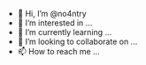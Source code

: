 - 👋 Hi, I’m @no4ntry
- 👀 I’m interested in ...
- 🌱 I’m currently learning ...
- 💞️ I’m looking to collaborate on ...
- 📫 How to reach me ...

<!---
no4ntry/no4ntry is a ✨ special ✨ repository because its `README.md` (this file) appears on your GitHub profile.
You can click the Preview link to take a look at your changes.
--->
